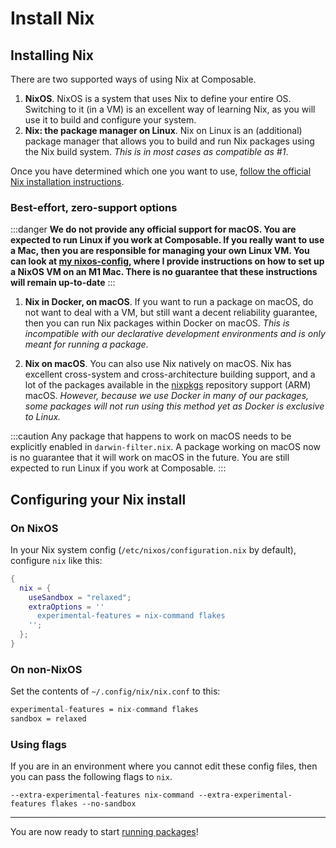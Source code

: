 # Install Nix

## Installing Nix

There are two supported ways of using Nix at Composable. 

1. **NixOS**. NixOS is a system that uses Nix to define your entire OS.
Switching to it (in a VM) is an excellent way of learning Nix, as you will
use it to build and configure your system. 
2. **Nix: the package manager on Linux**. Nix on Linux is an (additional)
package manager that allows you to build and run Nix packages using the Nix
build system. _This is in most cases as compatible as #1_.

Once you have determined which one you want to use, [follow the official Nix
installation instructions](https://nixos.org/download.html).

### Best-effort, zero-support options

:::danger
**We do not provide any official support for macOS. You are expected to run
Linux if you work at Composable. If you really want to use a Mac, then you are
responsible for managing your own Linux VM. You can look at [my nixos-config](https://github.com/cor/nixos-config), 
where I provide instructions on how to
set up a NixOS VM on an M1 Mac. There is no guarantee that these instructions
will remain up-to-date**
:::

1. **Nix in Docker, on macOS**. If you want to run a package on macOS, do not
want to deal with a VM, but still want a decent reliability guarantee, then
you can run Nix packages within Docker on macOS. _This is incompatible with our
declarative development environments and is only meant for running a package_.

2. **Nix on macOS**. You can also use Nix natively on macOS.
Nix has excellent cross-system and cross-architecture building support, and a
lot of the packages available in the [nixpkgs](https://nixos.wiki/wiki/Nixpkgs)
repository support (ARM) macOS. _However, because we use Docker in many of
our packages, some packages will not run using this method yet as Docker is
exclusive to Linux._

:::caution
Any package that happens to work on macOS needs to be explicitly enabled in
`darwin-filter.nix`. A package working on macOS now is no guarantee that it
will work on macOS in the future. You are still expected to run Linux if you
work at Composable.
:::



## Configuring your Nix install

### On NixOS

In your Nix system config (`/etc/nixos/configuration.nix` by default), configure `nix` like this:

```nix
{
  nix = {
    useSandbox = "relaxed";
    extraOptions = ''
      experimental-features = nix-command flakes
    '';
  };
}
```

### On non-NixOS

Set the contents of `~/.config/nix/nix.conf` to this:

```nix
experimental-features = nix-command flakes
sandbox = relaxed
```

### Using flags

If you are in an environment where you cannot edit these config files, then you can pass the following flags to `nix`. 

```
--extra-experimental-features nix-command --extra-experimental-features flakes --no-sandbox
```

---

You are now ready to start [running packages](./run-packages)!
